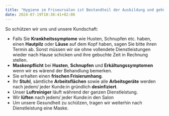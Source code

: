 ```yaml
---
title: "Hygiene im Friseursalon ist Bestandteil der Ausbildung und gehört zur täglichen Arbeit bei uns im Salon dazu."
date: 2024-07-19T10:30:41+02:00
---
```

So schützen wir uns und unsere Kundschaft:

- Falls Sie **Krankheitssymptome** wie Husten, Schnupfen etc. haben, einen **Hautpilz** oder **Läuse** auf dem Kopf haben, sagen Sie bitte ihren Termin ab. Sonst müssen wir sie ohne vollendete Dienstleistungen wieder nach Hause schicken und ihre gebuchte Zeit in Rechnung stellen.
- **Maskenpflicht** bei **Husten**, **Schnupfen** und **Erkältungssymptomen** wenn wir es wärend der Behandlung bemerken.
- Sie erhalten einen **frischen Frisierumhang**.
- Ihr **Stuhl**, sämtliche **Arbeitsflächen** sowie alle **Arbeitsgeräte** werden nach jedem/ jeder Kunde:in gründlich **desinfiziert**.
- Unser **Luftreiniger** läuft während der ganzen Dienstleistung.
- Wir **lüften** nach jedem/ jeder Kunde:in den Salon
- Um unsere Gesundheit zu schützen, tragen wir weiterhin nach Dienstleistung eine Maske.
